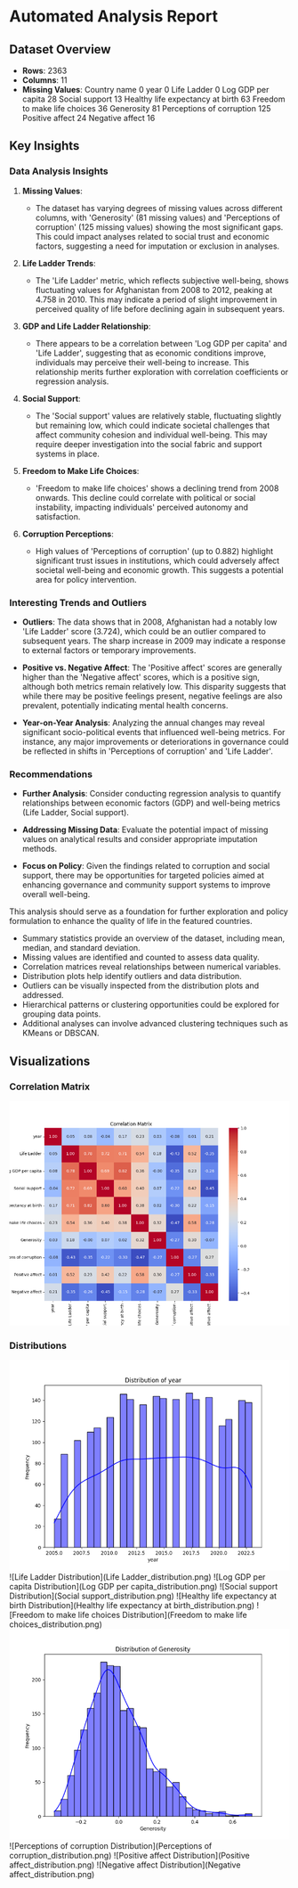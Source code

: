 
# Automated Analysis Report

## Dataset Overview
- **Rows**: 2363
- **Columns**: 11
- **Missing Values**:
Country name                          0
year                                  0
Life Ladder                           0
Log GDP per capita                   28
Social support                       13
Healthy life expectancy at birth     63
Freedom to make life choices         36
Generosity                           81
Perceptions of corruption           125
Positive affect                      24
Negative affect                      16

## Key Insights
### Data Analysis Insights

1. **Missing Values**: 
   - The dataset has varying degrees of missing values across different columns, with 'Generosity' (81 missing values) and 'Perceptions of corruption' (125 missing values) showing the most significant gaps. This could impact analyses related to social trust and economic factors, suggesting a need for imputation or exclusion in analyses.

2. **Life Ladder Trends**:
   - The 'Life Ladder' metric, which reflects subjective well-being, shows fluctuating values for Afghanistan from 2008 to 2012, peaking at 4.758 in 2010. This may indicate a period of slight improvement in perceived quality of life before declining again in subsequent years.

3. **GDP and Life Ladder Relationship**:
   - There appears to be a correlation between 'Log GDP per capita' and 'Life Ladder', suggesting that as economic conditions improve, individuals may perceive their well-being to increase. This relationship merits further exploration with correlation coefficients or regression analysis.

4. **Social Support**:
   - The 'Social support' values are relatively stable, fluctuating slightly but remaining low, which could indicate societal challenges that affect community cohesion and individual well-being. This may require deeper investigation into the social fabric and support systems in place.

5. **Freedom to Make Life Choices**:
   - 'Freedom to make life choices' shows a declining trend from 2008 onwards. This decline could correlate with political or social instability, impacting individuals' perceived autonomy and satisfaction.

6. **Corruption Perceptions**:
   - High values of 'Perceptions of corruption' (up to 0.882) highlight significant trust issues in institutions, which could adversely affect societal well-being and economic growth. This suggests a potential area for policy intervention.

### Interesting Trends and Outliers

- **Outliers**: The data shows that in 2008, Afghanistan had a notably low 'Life Ladder' score (3.724), which could be an outlier compared to subsequent years. The sharp increase in 2009 may indicate a response to external factors or temporary improvements.

- **Positive vs. Negative Affect**: The 'Positive affect' scores are generally higher than the 'Negative affect' scores, which is a positive sign, although both metrics remain relatively low. This disparity suggests that while there may be positive feelings present, negative feelings are also prevalent, potentially indicating mental health concerns.

- **Year-on-Year Analysis**: Analyzing the annual changes may reveal significant socio-political events that influenced well-being metrics. For instance, any major improvements or deteriorations in governance could be reflected in shifts in 'Perceptions of corruption' and 'Life Ladder'.

### Recommendations

- **Further Analysis**: Consider conducting regression analysis to quantify relationships between economic factors (GDP) and well-being metrics (Life Ladder, Social support).

- **Addressing Missing Data**: Evaluate the potential impact of missing values on analytical results and consider appropriate imputation methods.

- **Focus on Policy**: Given the findings related to corruption and social support, there may be opportunities for targeted policies aimed at enhancing governance and community support systems to improve overall well-being. 

This analysis should serve as a foundation for further exploration and policy formulation to enhance the quality of life in the featured countries.

- Summary statistics provide an overview of the dataset, including mean, median, and standard deviation.
- Missing values are identified and counted to assess data quality.
- Correlation matrices reveal relationships between numerical variables.
- Distribution plots help identify outliers and data distribution.
- Outliers can be visually inspected from the distribution plots and addressed.
- Hierarchical patterns or clustering opportunities could be explored for grouping data points.
- Additional analyses can involve advanced clustering techniques such as KMeans or DBSCAN.

## Visualizations
### Correlation Matrix
![Correlation Matrix](correlation_matrix.png)

### Distributions
![year Distribution](year_distribution.png)
![Life Ladder Distribution](Life Ladder_distribution.png)
![Log GDP per capita Distribution](Log GDP per capita_distribution.png)
![Social support Distribution](Social support_distribution.png)
![Healthy life expectancy at birth Distribution](Healthy life expectancy at birth_distribution.png)
![Freedom to make life choices Distribution](Freedom to make life choices_distribution.png)
![Generosity Distribution](Generosity_distribution.png)
![Perceptions of corruption Distribution](Perceptions of corruption_distribution.png)
![Positive affect Distribution](Positive affect_distribution.png)
![Negative affect Distribution](Negative affect_distribution.png)
